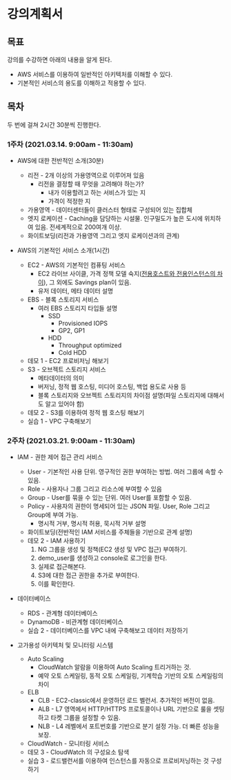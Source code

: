 # 강의계획서

## 목표
강의를 수강하면 아래의 내용을 알게 된다.
* AWS 서비스를 이용하여 일반적인 아키텍처를 이해할 수 있다.
* 기본적인 서비스의 용도를 이해하고 적용할 수 있다.

## 목차
두 번에 걸쳐 2시간 30분씩 진행한다.

### 1주차 (2021.03.14. 9:00am - 11:30am)

* AWS에 대한 전반적인 소개(30분)
    * 리전 - 2개 이상의 가용영역으로 이루어져 있음
        * 리전을 결정할 때 무엇을 고려해야 하는가? 
            * 내가 이용할려고 하는 서비스가 있는 지
            * 가격이 적정한 지
    * 가용영역 - 데이터센터들이 클러스터 형태로 구성되어 있는 집합체
    * 엣지 로케이션 - Caching을 담당하는 시설물. 인구밀도가 높은 도시에 위치하여 있음. 전세계적으로 200여개 이상.
    + 화이트보딩(리전과 가용영역 그리고 엣지 로케이션과의 관계)

* AWS의 기본적인 서비스 소개(1시간)
    * EC2 - AWS의 기본적인 컴퓨팅 서비스
        * EC2 라이브 사이클, 가격 정책 모델 숙지([전용호스트와 전용인스턴스의 차이](https://aws-diary.tistory.com/84)), 그 외에도 Savings plan이 있음.
        * 유저 데이터, 메타 데이터 설명
    * EBS - 블록 스토리지 서비스
        * 여러 EBS 스토리지 타입들 설명
            * SSD
                * Provisioned IOPS
                * GP2, GP1
            * HDD
                * Throughput optimized
                * Cold HDD
    * 데모 1 - EC2 프로비저닝 해보기
    * S3 - 오브젝트 스토리지 서비스
        * 메타데이터의 의미
        * 버저닝, 정적 웹 호스팅, 미디어 호스팅, 백업 용도로 사용 등
        * 블록 스토리지와 오브젝트 스토리지의 차이점 설명(파일 스토리지에 대해서도 알고 있어야 함)
    * 데모 2 - S3를 이용하여 정적 웹 호스팅 해보기
    * 실습 1 - VPC 구축해보기

### 2주차 (2021.03.21. 9:00am - 11:30am)

* IAM - 권한 제어 접근 관리 서비스
    * User - 기본적인 사용 단위. 영구적인 권한 부여하는 방법. 여러 그룹에 속할 수 있음.
    * Role - 사용자나 그룹 그리고 리소스에 부여할 수 있음
    * Group - User를 묶을 수 있는 단위. 여러 User를 포함할 수 있음.
    * Policy - 사용자의 권한이 명세되어 있는 JSON 파일. User, Role 그리고 Group에 부여 가능.
        * 명시적 거부, 명시적 허용, 묵시적 거부 설명
    + 화이트보딩(전반적인 IAM 서비스를 주체들을 기반으로 관계 설명)
    
    * 데모 2 - IAM 사용하기
        1. NG 그룹을 생성 및 정책(EC2 생성 및 VPC 접근) 부여하기. 
        2. demo_user를 생성하고 console로 로그인을 한다.
        3. 실제로 접근해본다.
        4. S3에 대한 접근 권한을 추가로 부여한다.
        5. 이를 확인한다.

* 데이터베이스
    * RDS - 관계형 데이터베이스
    * DynamoDB - 비관계형 데이터베이스
    * 실습 2 - 데이터베이스를 VPC 내에 구축해보고 데이터 저장하기

* 고가용성 아키텍처 및 모니터링 시스템
    * Auto Scaling
        * CloudWatch 알람을 이용하여 Auto Scaling 트리거하는 것. 
        * 예약 오토 스케일링, 동적 오토 스케일링, 기계학습 기반의 오토 스케일링의 차이
    * ELB
        * CLB - EC2-classic에서 운영하던 로드 벨런서. 추가적인 버전이 없음.
        * ALB - L7 영역에서 HTTP/HTTPS 프로토콜이나 URL 기반으로 룰을 셋팅하고 타켓 그룹을 설정할 수 있음.
        * NLB - L4 레벨에서 포트번호를 기반으로 분기 설정 가능. 더 빠른 성능을 보장.
    * CloudWatch - 모니터링 서비스
    * 데모 3 - CloudWatch 의 구성요소 탐색
    * 실습 3 - 로드밸런서를 이용하여 인스턴스를 자동으로 프로비저닝하는 것 구성하기